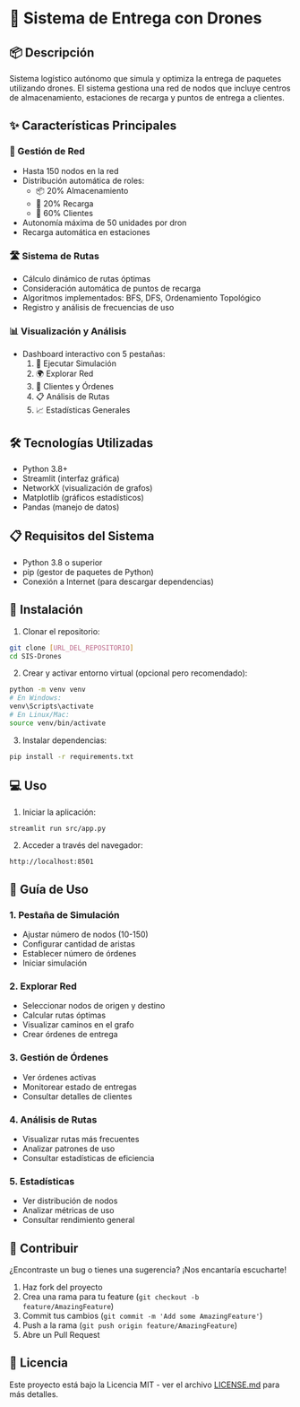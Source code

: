 # 🚁 Sistema de Entrega con Drones

## 📦 Descripción
Sistema logístico autónomo que simula y optimiza la entrega de paquetes utilizando drones. El sistema gestiona una red de nodos que incluye centros de almacenamiento, estaciones de recarga y puntos de entrega a clientes.

## ✨ Características Principales

### 🎯 Gestión de Red
- Hasta 150 nodos en la red
- Distribución automática de roles:
  * 📦 20% Almacenamiento
  * 🔋 20% Recarga
  * 👤 60% Clientes
- Autonomía máxima de 50 unidades por dron
- Recarga automática en estaciones

### 🛣️ Sistema de Rutas
- Cálculo dinámico de rutas óptimas
- Consideración automática de puntos de recarga
- Algoritmos implementados: BFS, DFS, Ordenamiento Topológico
- Registro y análisis de frecuencias de uso

### 📊 Visualización y Análisis
- Dashboard interactivo con 5 pestañas:
  1. 🔄 Ejecutar Simulación
  2. 🌍 Explorar Red
  3. 👥 Clientes y Órdenes
  4. 📋 Análisis de Rutas
  5. 📈 Estadísticas Generales

## 🛠️ Tecnologías Utilizadas
- Python 3.8+
- Streamlit (interfaz gráfica)
- NetworkX (visualización de grafos)
- Matplotlib (gráficos estadísticos)
- Pandas (manejo de datos)

## 📋 Requisitos del Sistema
- Python 3.8 o superior
- pip (gestor de paquetes de Python)
- Conexión a Internet (para descargar dependencias)

## 🚀 Instalación

1. Clonar el repositorio:
```bash
git clone [URL_DEL_REPOSITORIO]
cd SIS-Drones
```

2. Crear y activar entorno virtual (opcional pero recomendado):
```bash
python -m venv venv
# En Windows:
venv\Scripts\activate
# En Linux/Mac:
source venv/bin/activate
```

3. Instalar dependencias:
```bash
pip install -r requirements.txt
```

## 💻 Uso

1. Iniciar la aplicación:
```bash
streamlit run src/app.py
```

2. Acceder a través del navegador:
```
http://localhost:8501
```

## 📱 Guía de Uso

### 1. Pestaña de Simulación
- Ajustar número de nodos (10-150)
- Configurar cantidad de aristas
- Establecer número de órdenes
- Iniciar simulación

### 2. Explorar Red
- Seleccionar nodos de origen y destino
- Calcular rutas óptimas
- Visualizar caminos en el grafo
- Crear órdenes de entrega

### 3. Gestión de Órdenes
- Ver órdenes activas
- Monitorear estado de entregas
- Consultar detalles de clientes

### 4. Análisis de Rutas
- Visualizar rutas más frecuentes
- Analizar patrones de uso
- Consultar estadísticas de eficiencia

### 5. Estadísticas
- Ver distribución de nodos
- Analizar métricas de uso
- Consultar rendimiento general

## 🤝 Contribuir
¿Encontraste un bug o tienes una sugerencia? ¡Nos encantaría escucharte!
1. Haz fork del proyecto
2. Crea una rama para tu feature (`git checkout -b feature/AmazingFeature`)
3. Commit tus cambios (`git commit -m 'Add some AmazingFeature'`)
4. Push a la rama (`git push origin feature/AmazingFeature`)
5. Abre un Pull Request

## 📄 Licencia
Este proyecto está bajo la Licencia MIT - ver el archivo [LICENSE.md](LICENSE.md) para más detalles.
